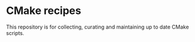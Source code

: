 # CMake recipes

This repository is for collecting, curating and maintaining up to date CMake scripts.